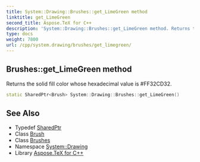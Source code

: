 ```yaml
---
title: System::Drawing::Brushes::get_LimeGreen method
linktitle: get_LimeGreen
second_title: Aspose.TeX for C++
description: 'System::Drawing::Brushes::get_LimeGreen method. Returns the solid fill color whose hexadecimal value is #FF32CD32 in C++.'
type: docs
weight: 7800
url: /cpp/system.drawing/brushes/get_limegreen/
---
```

## Brushes::get_LimeGreen method


Returns the solid fill color whose hexadecimal value is #FF32CD32.

```cpp
static SharedPtr<Brush> System::Drawing::Brushes::get_LimeGreen()
```

## See Also

* Typedef [SharedPtr](../../../system/sharedptr/)
* Class [Brush](../../brush/)
* Class [Brushes](../)
* Namespace [System::Drawing](../../)
* Library [Aspose.TeX for C++](../../../)
